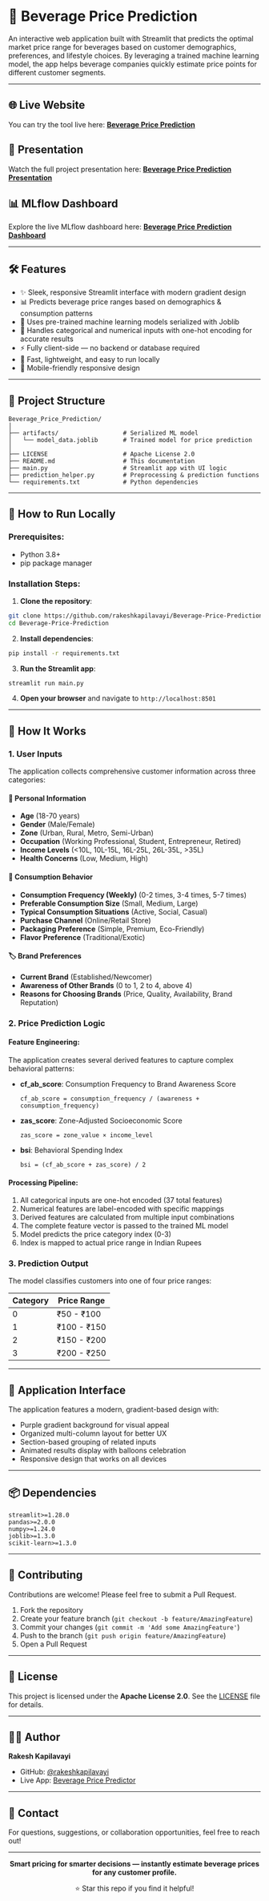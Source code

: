 # 🥤 Beverage Price Prediction

An interactive web application built with Streamlit that predicts the optimal market price range for beverages based on customer demographics, preferences, and lifestyle choices. By leveraging a trained machine learning model, the app helps beverage companies quickly estimate price points for different customer segments.

---

## 🌐 Live Website

You can try the tool live here: **[Beverage Price Prediction](https://rakesh-project-beverage-price-predictor.streamlit.app/)**

## 🎥 Presentation

Watch the full project presentation here: **[Beverage Price Prediction Presentation]()**

## 📊 MLflow Dashboard

Explore the live MLflow dashboard here: **[Beverage Price Prediction Dashboard](https://dagshub.com/rakeshkapilavayi978/mlflow-dagshub-demo.mlflow/#/experiments/3?searchFilter=&orderByKey=attributes.start_time&orderByAsc=false&startTime=ALL&lifecycleFilter=Active&modelVersionFilter=All+Runs&datasetsFilter=W10%3D)**

---

## 🛠 Features

* ✨ Sleek, responsive Streamlit interface with modern gradient design
* 📊 Predicts beverage price ranges based on demographics & consumption patterns
* 🤖 Uses pre-trained machine learning models serialized with Joblib
* 🔄 Handles categorical and numerical inputs with one-hot encoding for accurate results
* ⚡ Fully client-side — no backend or database required
* 🚀 Fast, lightweight, and easy to run locally
* 📱 Mobile-friendly responsive design

---

## 📂 Project Structure

```
Beverage_Price_Prediction/
│
├── artifacts/                  # Serialized ML model
│   └── model_data.joblib       # Trained model for price prediction
│
├── LICENSE                     # Apache License 2.0
├── README.md                   # This documentation
├── main.py                     # Streamlit app with UI logic
├── prediction_helper.py        # Preprocessing & prediction functions
└── requirements.txt            # Python dependencies
```

---

## 🚀 How to Run Locally

### Prerequisites:
* Python 3.8+
* pip package manager

### Installation Steps:

1. **Clone the repository**:

```bash
git clone https://github.com/rakeshkapilavayi/Beverage-Price-Prediction.git
cd Beverage-Price-Prediction
```

2. **Install dependencies**:

```bash
pip install -r requirements.txt
```

3. **Run the Streamlit app**:

```bash
streamlit run main.py
```

4. **Open your browser** and navigate to `http://localhost:8501`

---

## 🧠 How It Works

### 1. User Inputs

The application collects comprehensive customer information across three categories:

#### 👤 Personal Information
* **Age** (18-70 years)
* **Gender** (Male/Female)
* **Zone** (Urban, Rural, Metro, Semi-Urban)
* **Occupation** (Working Professional, Student, Entrepreneur, Retired)
* **Income Levels** (<10L, 10L-15L, 16L-25L, 26L-35L, >35L)
* **Health Concerns** (Low, Medium, High)

#### 🍹 Consumption Behavior
* **Consumption Frequency (Weekly)** (0-2 times, 3-4 times, 5-7 times)
* **Preferable Consumption Size** (Small, Medium, Large)
* **Typical Consumption Situations** (Active, Social, Casual)
* **Purchase Channel** (Online/Retail Store)
* **Packaging Preference** (Simple, Premium, Eco-Friendly)
* **Flavor Preference** (Traditional/Exotic)

#### 🏷️ Brand Preferences
* **Current Brand** (Established/Newcomer)
* **Awareness of Other Brands** (0 to 1, 2 to 4, above 4)
* **Reasons for Choosing Brands** (Price, Quality, Availability, Brand Reputation)

### 2. Price Prediction Logic

#### Feature Engineering:
The application creates several derived features to capture complex behavioral patterns:

* **cf_ab_score**: Consumption Frequency to Brand Awareness Score
  ```
  cf_ab_score = consumption_frequency / (awareness + consumption_frequency)
  ```

* **zas_score**: Zone-Adjusted Socioeconomic Score
  ```
  zas_score = zone_value × income_level
  ```

* **bsi**: Behavioral Spending Index
  ```
  bsi = (cf_ab_score + zas_score) / 2
  ```

#### Processing Pipeline:
1. All categorical inputs are one-hot encoded (37 total features)
2. Numerical features are label-encoded with specific mappings
3. Derived features are calculated from multiple input combinations
4. The complete feature vector is passed to the trained ML model
5. Model predicts the price category index (0-3)
6. Index is mapped to actual price range in Indian Rupees

### 3. Prediction Output

The model classifies customers into one of four price ranges:

| Category | Price Range |
|----------|-------------|
| 0        | ₹50 - ₹100  |
| 1        | ₹100 - ₹150 |
| 2        | ₹150 - ₹200 |
| 3        | ₹200 - ₹250 |

---

## 🎨 Application Interface

The application features a modern, gradient-based design with:
* Purple gradient background for visual appeal
* Organized multi-column layout for better UX
* Section-based grouping of related inputs
* Animated results display with balloons celebration
* Responsive design that works on all devices

---

## 📦 Dependencies

```
streamlit>=1.28.0
pandas>=2.0.0
numpy>=1.24.0
joblib>=1.3.0
scikit-learn>=1.3.0
```

---

## 🤝 Contributing

Contributions are welcome! Please feel free to submit a Pull Request.

1. Fork the repository
2. Create your feature branch (`git checkout -b feature/AmazingFeature`)
3. Commit your changes (`git commit -m 'Add some AmazingFeature'`)
4. Push to the branch (`git push origin feature/AmazingFeature`)
5. Open a Pull Request

---

## 📄 License

This project is licensed under the **Apache License 2.0**. See the [LICENSE](LICENSE) file for details.

---

## 👨‍💻 Author

**Rakesh Kapilavayi**

* GitHub: [@rakeshkapilavayi](https://github.com/rakeshkapilavayi)
* Live App: [Beverage Price Predictor](https://rakesh-project-beverage-price-predictor.streamlit.app/)

---

## 📧 Contact

For questions, suggestions, or collaboration opportunities, feel free to reach out!

---

<div align="center">

**Smart pricing for smarter decisions — instantly estimate beverage prices for any customer profile.**

⭐ Star this repo if you find it helpful!

</div>